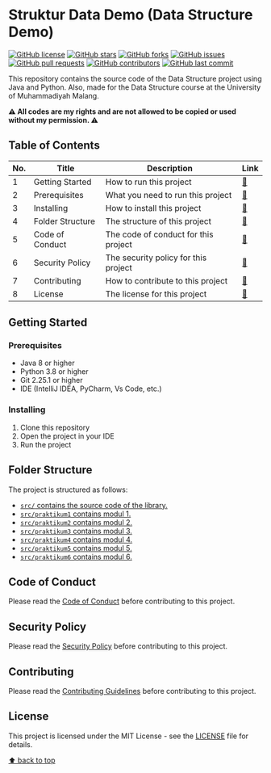 ﻿# Struktur Data Demo (Data Structure Demo)

[![GitHub license](https://img.shields.io/github/license/rizkyhaksono/Struktur-Data-Demo)](https://github.com/rizkyhaksono/Struktur-Data-Demo/blob/main/LICENSE)
[![GitHub stars](https://img.shields.io/github/stars/rizkyhaksono/Struktur-Data-Demo)]()
[![GitHub forks](https://img.shields.io/github/forks/rizkyhaksono/Struktur-Data-Demo)]()
[![GitHub issues](https://img.shields.io/github/issues/rizkyhaksono/Struktur-Data-Demo)]()
[![GitHub pull requests](https://img.shields.io/github/issues-pr/rizkyhaksono/Struktur-Data-Demo)]()
[![GitHub contributors](https://img.shields.io/github/contributors/rizkyhaksono/Struktur-Data-Demo)]()
[![GitHub last commit](https://img.shields.io/github/last-commit/rizkyhaksono/Struktur-Data-Demo)]()

This repository contains the source code of the Data Structure project using Java and Python. Also, made for the Data Structure course at the University of Muhammadiyah Malang.

<b>⚠️ All codes are my rights and are not allowed to be copied or used without my permission. ⚠️</b>

## Table of Contents

| No. | Title            | Description                          | Link                    |
| --- | ---------------- | ------------------------------------ | ----------------------- |
| 1   | Getting Started  | How to run this project              | [🗿](#gettingstarted)   |
| 2   | Prerequisites    | What you need to run this project    | [🗿](#prerequisites)    |
| 3   | Installing       | How to install this project          | [🗿](#installing)       |
| 4   | Folder Structure | The structure of this project        | [🗿](#folder-structure) |
| 5   | Code of Conduct  | The code of conduct for this project | [🗿](#code-of-conduct)  |
| 6   | Security Policy  | The security policy for this project | [🗿](#security-policy)  |
| 7   | Contributing     | How to contribute to this project    | [🗿](#contributing)     |
| 8   | License          | The license for this project         | [🗿](#license)          |

## Getting Started

### Prerequisites

-   Java 8 or higher
-   Python 3.8 or higher
-   Git 2.25.1 or higher
-   IDE (IntelliJ IDEA, PyCharm, Vs Code, etc.)

### Installing

1. Clone this repository
2. Open the project in your IDE
3. Run the project

## Folder Structure

The project is structured as follows:

-   [`src/` contains the source code of the library.](https://github.com/rizkyhaksono/Struktur-Data-Demo/tree/main/src)
-   [`src/praktikum1` contains modul 1.](https://github.com/rizkyhaksono/Struktur-Data-Demo/tree/main/src/praktikum1)
-   [`src/praktikum2` contains modul 2.](https://github.com/rizkyhaksono/Struktur-Data-Demo/tree/main/src/praktikum2)
-   [`src/praktikum3` contains modul 3.](https://github.com/rizkyhaksono/Struktur-Data-Demo/tree/main/src/praktikum3)
-   [`src/praktikum4` contains modul 4.](https://github.com/rizkyhaksono/Struktur-Data-Demo/tree/main/src/praktikum4)
-   [`src/praktikum5` contains modul 5.](https://github.com/rizkyhaksono/Struktur-Data-Demo/tree/main/src/praktikum5)
-   [`src/praktikum6` contains modul 6.](https://github.com/rizkyhaksono/Struktur-Data-Demo/tree/main/src/praktikum6)

## Code of Conduct

Please read the [Code of Conduct](https://github.com/rizkyhaksono/Struktur-Data-Demo/blob/main/CODE_OF_CONDUCT.md) before contributing to this project.

## Security Policy

Please read the [Security Policy](https://github.com/rizkyhaksono/Struktur-Data-Demo/security/policy) before contributing to this project.

## Contributing

Please read the [Contributing Guidelines](https://github.com/rizkyhaksono/Struktur-Data-Demo/blob/main/CONTRIBUTING.md) before contributing to this project.

## License

This project is licensed under the MIT License - see the [LICENSE](https://github.com/rizkyhaksono/Struktur-Data-Demo/blob/main/LICENSE) file for details.

[⬆ back to top](#table-of-contents)

[//]: # "This README was generated with ❤️ by rizkyhaksono"
